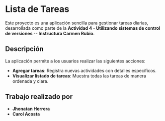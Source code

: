 # Lista de Tareas

Este proyecto es una aplicación sencilla para gestionar tareas diarias, desarrollada como parte de la **Actividad 4 - Utilizando sistemas de control de versiones -- Instructura Carmen Rubio**.

## Descripción

La aplicación permite a los usuarios realizar las siguientes acciones:  
- **Agregar tareas**: Registra nuevas actividades con detalles específicos.  
- **Visualizar listado de tareas**: Muestra todas las tareas de manera ordenada y clara.  

## Trabajo realizado por

- **Jhonatan Herrera**  
- **Carol Acosta**  
